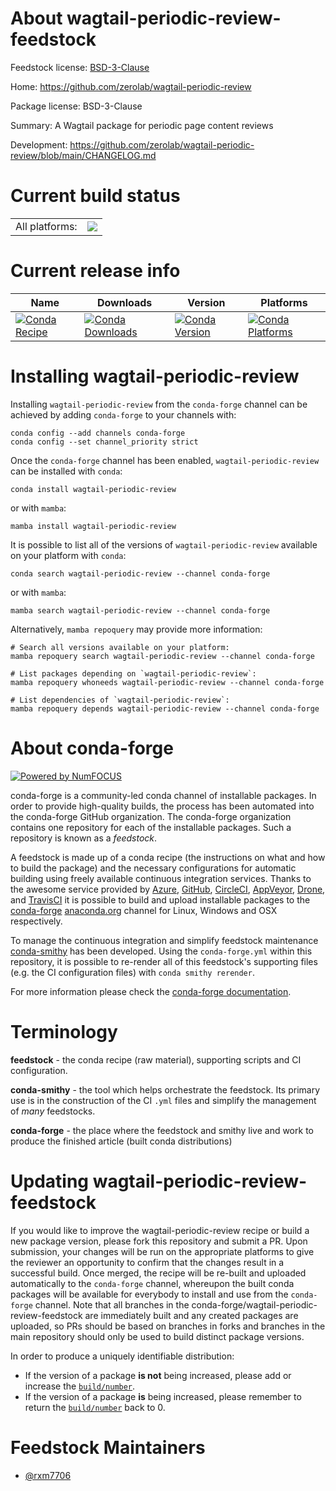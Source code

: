 About wagtail-periodic-review-feedstock
=======================================

Feedstock license: [BSD-3-Clause](https://github.com/conda-forge/wagtail-periodic-review-feedstock/blob/main/LICENSE.txt)

Home: https://github.com/zerolab/wagtail-periodic-review

Package license: BSD-3-Clause

Summary: A Wagtail package for periodic page content reviews

Development: https://github.com/zerolab/wagtail-periodic-review/blob/main/CHANGELOG.md

Current build status
====================


<table><tr><td>All platforms:</td>
    <td>
      <a href="https://dev.azure.com/conda-forge/feedstock-builds/_build/latest?definitionId=21421&branchName=main">
        <img src="https://dev.azure.com/conda-forge/feedstock-builds/_apis/build/status/wagtail-periodic-review-feedstock?branchName=main">
      </a>
    </td>
  </tr>
</table>

Current release info
====================

| Name | Downloads | Version | Platforms |
| --- | --- | --- | --- |
| [![Conda Recipe](https://img.shields.io/badge/recipe-wagtail--periodic--review-green.svg)](https://anaconda.org/conda-forge/wagtail-periodic-review) | [![Conda Downloads](https://img.shields.io/conda/dn/conda-forge/wagtail-periodic-review.svg)](https://anaconda.org/conda-forge/wagtail-periodic-review) | [![Conda Version](https://img.shields.io/conda/vn/conda-forge/wagtail-periodic-review.svg)](https://anaconda.org/conda-forge/wagtail-periodic-review) | [![Conda Platforms](https://img.shields.io/conda/pn/conda-forge/wagtail-periodic-review.svg)](https://anaconda.org/conda-forge/wagtail-periodic-review) |

Installing wagtail-periodic-review
==================================

Installing `wagtail-periodic-review` from the `conda-forge` channel can be achieved by adding `conda-forge` to your channels with:

```
conda config --add channels conda-forge
conda config --set channel_priority strict
```

Once the `conda-forge` channel has been enabled, `wagtail-periodic-review` can be installed with `conda`:

```
conda install wagtail-periodic-review
```

or with `mamba`:

```
mamba install wagtail-periodic-review
```

It is possible to list all of the versions of `wagtail-periodic-review` available on your platform with `conda`:

```
conda search wagtail-periodic-review --channel conda-forge
```

or with `mamba`:

```
mamba search wagtail-periodic-review --channel conda-forge
```

Alternatively, `mamba repoquery` may provide more information:

```
# Search all versions available on your platform:
mamba repoquery search wagtail-periodic-review --channel conda-forge

# List packages depending on `wagtail-periodic-review`:
mamba repoquery whoneeds wagtail-periodic-review --channel conda-forge

# List dependencies of `wagtail-periodic-review`:
mamba repoquery depends wagtail-periodic-review --channel conda-forge
```


About conda-forge
=================

[![Powered by
NumFOCUS](https://img.shields.io/badge/powered%20by-NumFOCUS-orange.svg?style=flat&colorA=E1523D&colorB=007D8A)](https://numfocus.org)

conda-forge is a community-led conda channel of installable packages.
In order to provide high-quality builds, the process has been automated into the
conda-forge GitHub organization. The conda-forge organization contains one repository
for each of the installable packages. Such a repository is known as a *feedstock*.

A feedstock is made up of a conda recipe (the instructions on what and how to build
the package) and the necessary configurations for automatic building using freely
available continuous integration services. Thanks to the awesome service provided by
[Azure](https://azure.microsoft.com/en-us/services/devops/), [GitHub](https://github.com/),
[CircleCI](https://circleci.com/), [AppVeyor](https://www.appveyor.com/),
[Drone](https://cloud.drone.io/welcome), and [TravisCI](https://travis-ci.com/)
it is possible to build and upload installable packages to the
[conda-forge](https://anaconda.org/conda-forge) [anaconda.org](https://anaconda.org/)
channel for Linux, Windows and OSX respectively.

To manage the continuous integration and simplify feedstock maintenance
[conda-smithy](https://github.com/conda-forge/conda-smithy) has been developed.
Using the ``conda-forge.yml`` within this repository, it is possible to re-render all of
this feedstock's supporting files (e.g. the CI configuration files) with ``conda smithy rerender``.

For more information please check the [conda-forge documentation](https://conda-forge.org/docs/).

Terminology
===========

**feedstock** - the conda recipe (raw material), supporting scripts and CI configuration.

**conda-smithy** - the tool which helps orchestrate the feedstock.
                   Its primary use is in the construction of the CI ``.yml`` files
                   and simplify the management of *many* feedstocks.

**conda-forge** - the place where the feedstock and smithy live and work to
                  produce the finished article (built conda distributions)


Updating wagtail-periodic-review-feedstock
==========================================

If you would like to improve the wagtail-periodic-review recipe or build a new
package version, please fork this repository and submit a PR. Upon submission,
your changes will be run on the appropriate platforms to give the reviewer an
opportunity to confirm that the changes result in a successful build. Once
merged, the recipe will be re-built and uploaded automatically to the
`conda-forge` channel, whereupon the built conda packages will be available for
everybody to install and use from the `conda-forge` channel.
Note that all branches in the conda-forge/wagtail-periodic-review-feedstock are
immediately built and any created packages are uploaded, so PRs should be based
on branches in forks and branches in the main repository should only be used to
build distinct package versions.

In order to produce a uniquely identifiable distribution:
 * If the version of a package **is not** being increased, please add or increase
   the [``build/number``](https://docs.conda.io/projects/conda-build/en/latest/resources/define-metadata.html#build-number-and-string).
 * If the version of a package **is** being increased, please remember to return
   the [``build/number``](https://docs.conda.io/projects/conda-build/en/latest/resources/define-metadata.html#build-number-and-string)
   back to 0.

Feedstock Maintainers
=====================

* [@rxm7706](https://github.com/rxm7706/)

